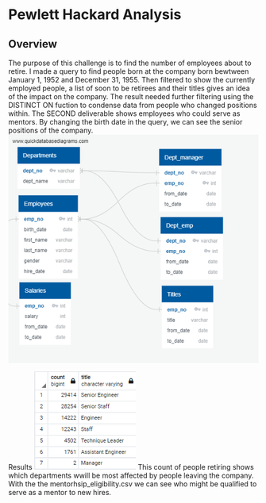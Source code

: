 # Pewlett Hackard Analysis

## Overview
The purpose of this challenge is to find the number of employees about to retire. I made a query to find people born at the company born bewtween January 1, 1952 and December 31, 1955. Then filtered to show the currently employed people, a list of soon to be retirees and their titles gives an idea of the impact on the company. The result needed further filtering using the DISTINCT ON fuction to condense data from people who changed positions within. The SECOND deliverable shows employees who could serve as mentors. By changing the birth date in the query, we can see the senior positions of the company. 
![](https://github.com/lucaskocisko/Pewlett_Hackard_Analysis/blob/main/EmployeeDB.png)

Results
![](https://github.com/lucaskocisko/Pewlett_Hackard_Analysis/blob/main/retire_count.png)
This count of people retiring shows which departments wwill be most affected by people leaving the company. With the the mentorhsip_eligibility.csv we can see who might be qualified to serve as a mentor to new hires.
